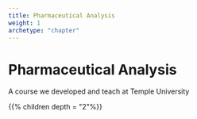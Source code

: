 ```yaml
---
title: Pharmaceutical Analysis
weight: 1
archetype: "chapter"
---
```


# Pharmaceutical Analysis

A course we developed and teach at Temple University

{{% children depth = "2"%}}
